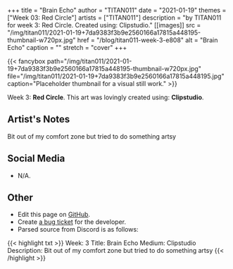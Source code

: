 +++
title =       "Brain Echo"
author =      "TITAN011"
date =        "2021-01-19"
themes =      ["Week 03: Red Circle"]
artists =     ["TITAN011"]
description = "by TITAN011 for week 3: Red Circle. Created using: Clipstudio."
[[images]]
      src = "/img/titan011/2021-01-19+7da9383f3b9e2560166a17815a448195-thumbnail-w720px.jpg"
      href = "/blog/titan011-week-3-e808"
      alt = "Brain Echo"
      caption = ""
      stretch = "cover"
+++

{{< fancybox path="/img/titan011/2021-01-19+7da9383f3b9e2560166a17815a448195-thumbnail-w720px.jpg" file="/img/titan011/2021-01-19+7da9383f3b9e2560166a17815a448195.jpg" caption="Placeholder thumbnail for a visual still work." >}}


Week 3: **Red Circle**. This art was lovingly created using: **Clipstudio**.

## Artist's Notes

Bit out of my comfort zone but tried to do something artsy

## Social Media

- N/A.

## Other

- Edit this page on [GitHub](https://github.com/teaminkling/web-refresh/edit/main/content/blog/titan011-week-3-e808.md).
- Create [a bug ticket](https://github.com/teaminkling/web-refresh/issues/new?assignees=&labels=bug&template=problem-report.md&title=) for the developer.
- Parsed source from Discord is as follows:

{{< highlight txt >}}
Week: 3
Title:  Brain Echo
Medium: Clipstudio
Description: Bit out of my comfort zone but tried to do something artsy
{{< /highlight >}}